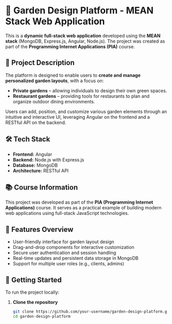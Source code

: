 # 🌿 Garden Design Platform - MEAN Stack Web Application

This is a **dynamic full-stack web application** developed using the **MEAN stack** (MongoDB, Express.js, Angular, Node.js). The project was created as part of the **Programming Internet Applications (PIA)** course.

## 🌱 Project Description

The platform is designed to enable users to **create and manage personalized garden layouts**, with a focus on:

- **Private gardens** – allowing individuals to design their own green spaces.
- **Restaurant gardens** – providing tools for restaurants to plan and organize outdoor dining environments.

Users can add, position, and customize various garden elements through an intuitive and interactive UI, leveraging Angular on the frontend and a RESTful API on the backend.

## 🛠️ Tech Stack

- **Frontend:** Angular  
- **Backend:** Node.js with Express.js  
- **Database:** MongoDB  
- **Architecture:** RESTful API  

## 📚 Course Information

This project was developed as part of the **PIA (Programming Internet Applications)** course. It serves as a practical example of building modern web applications using full-stack JavaScript technologies.

## 📸 Features Overview

- User-friendly interface for garden layout design  
- Drag-and-drop components for interactive customization  
- Secure user authentication and session handling  
- Real-time updates and persistent data storage in MongoDB  
- Support for multiple user roles (e.g., clients, admins)

## 🚀 Getting Started

To run the project locally:

1. **Clone the repository**  
   ```bash
   git clone https://github.com/your-username/garden-design-platform.git
   cd garden-design-platform
